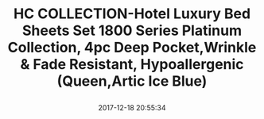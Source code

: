 ---
title: > #shorten me
  HC COLLECTION-Hotel Luxury Bed Sheets Set 1800 Series Platinum Collection, 4pc Deep Pocket,Wrinkle & Fade Resistant, Hypoallergenic (Queen,Artic Ice Blue)
name: >
  HC COLLECTION-Hotel Luxury Bed Sheets Set 1800 Series Platinum Collection, 4pc Deep Pocket,Wrinkle & Fade Resistant, Hypoallergenic (Queen,Artic Ice Blue)
date: "2017-12-18 20:55:34"
buy_now: "https://www.amazon.com/HC-COLLECTION-Hotel-Collection-Resistant-Hypoallergenic/dp/B017TB5H0A?psc=1&SubscriptionId=AKIAIA5RBQIWQVTCUEUQ&tag=coldcutdeals-20&linkCode=xm2&camp=2025&creative=165953&creativeASIN=B017TB5H0A"
description_markdown: >-

  - PERFECT FIT EVERYTIME GUARANTEED: Deep Pockets fits mattresses to 16'"; with fully elasticized fitted sheet! Queen Size 4pc Set - Flat Sheet 102"x90", Fitted Sheet 80"x60", 2 Pillowcases 20"x30", Hypo-Allergenic, Repels Dust Mites, Environmentally Friendly!

  - LUXURY YOU CAN SEE AND FEEL: Create a welcoming environment and a restful feeling in the bedroom with this TOP QUALITY and AFFORDABLE Bedding Collection. You'll find yourself getting a restful night of sleep on our comfortable bed sheets. Style and comfort don't have to be mutually exclusive-the two converge beautifully with our large selection of bedding. Color Selections are made to match other HC Collection products: Duvet Covers, Pillowcases & Bed Skirts

  - TOP QUALITY CONSTRUCTION: Our 1800 Platinum Collection Sheet set is made from Double Brushed Microfibers and are softer and more breathable then Egyptian Cotton. Expertly tailored design adds elegance and sophistication to any bedroom. Vibrant Colors made exclusively not to fade with washings! Microfiber fabrics are distinctive for their unique strength and thinness (twice as fine as silk).

  - DON'T SETTLE FOR CHEAP IMITATION: There may be cheaper alternatives offered online but our Top selling Quality Bedding Porducts are made with the HIGHEST QUALITY FABRIC so you know it lasts! Made from 100% Double Brushed Microfiber fabric for OPTIMAL SOFTNESS YOU CAN SEE AND FEEL! Wrinkle and Fade Resistant; Hypoallergenic & Resistant to dust mites; EASY TO CARE FOR: Machine Washable, Tumble dry low.

  - NO RISK PURCHASE 100% SATISFACTION GUARANTEE: Just try our products and if you don't absolutely love them let us know and we will refund your purchase price NO QUESTIONS ASKED! We are so confident you will love our products like our other 5-star reviewers! You will be amazed at the customer service you receive after the sale! You have nothing to lose so ORDER NOW and consider buying an extra set for your loved ones. Makes the perfect gift for any occasion!


tweet_id_str: "942860913949933568"
price: "$69.99"
list_price: "$129.99"
deal_price: "$21.24"
you_save: "$48.75 (70%)"
asin: "B017TB5H0A"
image: "https://images-na.ssl-images-amazon.com/images/I/41GcZ4auvVL.jpg"
---